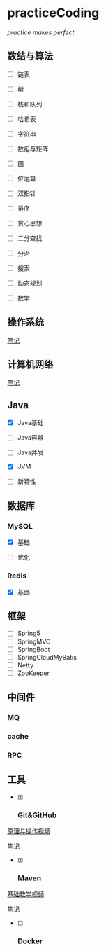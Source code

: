 

# practiceCoding

*practice makes perfect*



## 数结与算法

- [ ] 链表
- [ ] 树
- [ ] 栈和队列
- [ ] 哈希表
- [ ] 字符串
- [ ] 数组与矩阵
- [ ] 图
- [ ] 位运算



- [ ] 双指针
- [ ] 排序
- [ ] 贪心思想
- [ ] 二分查找
- [ ] 分治
- [ ] 搜索
- [ ] 动态规划
- [ ] 数学



## 操作系统

[笔记](https://github.com/Moxiansheng/practiceCoding/blob/master/docs/os/operation%20system.md)



## 计算机网络

[笔记](https://github.com/Moxiansheng/practiceCoding/blob/master/docs/network/network.md)



## Java

- [x] Java基础
- [ ] Java容器
- [ ] Java并发
- [x] JVM
- [ ] 新特性



## 数据库

### MySQL

- [x] 基础

- [ ] 优化

### Redis

- [x] 基础



## 框架

- [ ] Spring5
- [ ] SpringMVC
- [ ] SpringBoot
- [ ] SpringCloudMyBatis
- [ ] Netty
- [ ] ZooKeeper

## 中间件

### MQ

### cache

### RPC



## 工具

- [x] ### Git&GitHub


[原理与操作视频](https://www.bilibili.com/video/BV1pW411A7a5)

[笔记](https://github.com/Moxiansheng/practiceCoding/blob/master/docs/git%26github/Git%26GitHub.md)



- [x] ### Maven


[基础教学视频](https://www.bilibili.com/video/BV1TW411g7hP)

[笔记](https://github.com/Moxiansheng/practiceCoding/blob/master/docs/maven/Maven.md)



- [ ] ### Docker